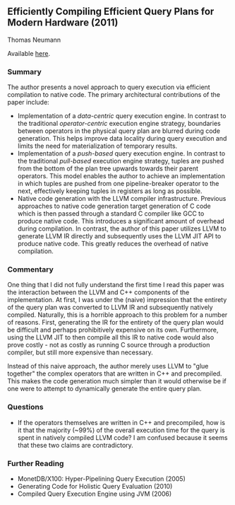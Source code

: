 ## Efficiently Compiling Efficient Query Plans for Modern Hardware (2011)

Thomas Neumann

Available [here](https://www.vldb.org/pvldb/vol4/p539-neumann.pdf).

### Summary

The author presents a novel approach to query execution via efficient compilation to native code. The primary architectural contributions of the paper include:

- Implementation of a _data-centric_ query execution engine. In contrast to the traditional _operator-centric_ execution engine strategy, boundaries between operators in the physical query plan are blurred during code generation. This helps improve data locality during query execution and limits the need for materialization of temporary results.
- Implementation of a _push-based_ query execution engine. In contrast to the traditional _pull-based_ execution engine strategy, tuples are pushed from the bottom of the plan tree upwards towards their parent operators. This model enables the author to achieve an implementation in which tuples are pushed from one pipeline-breaker operator to the next, effectively keeping tuples in registers as long as possible.
- Native code generation with the LLVM compiler infrastructure. Previous approaches to native code generation target generation of C code which is then passed through a standard C compiler like GCC to produce native code. This introduces a significant amount of overhead during compilation. In contrast, the author of this paper utilizes LLVM to generate LLVM IR directly and subsequently uses the LLVM JIT API to produce native code. This greatly reduces the overhead of native compilation.

### Commentary

One thing that I did not fully understand the first time I read this paper was the interaction between the LLVM and C++ components of the implementation. At first, I was under the (naive) impression that the entirety of the query plan was converted to LLVM IR and subsequently natively compiled. Naturally, this is a horrible approach to this problem for a number of reasons. First, generating the IR for the entirety of the query plan would be difficult and perhaps prohibitively expensive on its own. Furthermore, using the LLVM JIT to then compile all this IR to native code would also prove costly - not as costly as running C source through a production compiler, but still more expensive than necessary.

Instead of this naive approach, the author merely uses LLVM to "glue together" the complex operators that are written in C++ and precompiled. This makes the code generation much simpler than it would otherwise be if one were to attempt to dynamically generate the entire query plan.

### Questions

- If the operators themselves are written in C++ and precompiled, how is it that the majority (~99%) of the overall execution time for the query is spent in natively compiled LLVM code? I am confused because it seems that these two claims are contradictory.

### Further Reading

- MonetDB/X100: Hyper-Pipelining Query Execution (2005)
- Generating Code for Holistic Query Evaluation (2010)
- Compiled Query Execution Engine using JVM (2006)